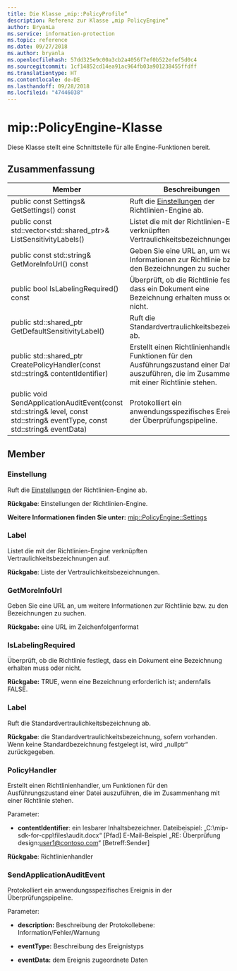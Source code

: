 ```yaml
---
title: Die Klasse „mip::PolicyProfile“
description: Referenz zur Klasse „mip PolicyEngine“
author: BryanLa
ms.service: information-protection
ms.topic: reference
ms.date: 09/27/2018
ms.author: bryanla
ms.openlocfilehash: 57dd325e9c00a3cb2a4056f7ef0b522efef5d0c4
ms.sourcegitcommit: 1cf14852cd14ea91ac964fb03a901238455ffdff
ms.translationtype: HT
ms.contentlocale: de-DE
ms.lasthandoff: 09/28/2018
ms.locfileid: "47446038"
---
```

# <a name="class-mippolicyengine"></a>mip::PolicyEngine-Klasse 
Diese Klasse stellt eine Schnittstelle für alle Engine-Funktionen bereit.
  
## <a name="summary"></a>Zusammenfassung
 Member                        | Beschreibungen                                
--------------------------------|---------------------------------------------
 public const Settings& GetSettings() const  |  Ruft die [Einstellungen](class_mip_policyengine_settings.md) der Richtlinien-Engine ab.
public const std::vector<std::shared_ptr<Label>>& ListSensitivityLabels()  |  Listet die mit der Richtlinien-Engine verknüpften Vertraulichkeitsbezeichnungen auf.
 public const std::string& GetMoreInfoUrl() const  |  Geben Sie eine URL an, um weitere Informationen zur Richtlinie bzw. zu den Bezeichnungen zu suchen.
 public bool IsLabelingRequired() const  |  Überprüft, ob die Richtlinie festlegt, dass ein Dokument eine Bezeichnung erhalten muss oder nicht.
public std::shared_ptr<Label> GetDefaultSensitivityLabel()  |  Ruft die Standardvertraulichkeitsbezeichnung ab.
public std::shared_ptr<PolicyHandler> CreatePolicyHandler(const std::string& contentIdentifier)  |  Erstellt einen Richtlinienhandler, um Funktionen für den Ausführungszustand einer Datei auszuführen, die im Zusammenhang mit einer Richtlinie stehen.
 public void SendApplicationAuditEvent(const std::string& level, const std::string& eventType, const std::string& eventData)  |  Protokolliert ein anwendungsspezifisches Ereignis in der Überprüfungspipeline.
  
## <a name="members"></a>Member
  
### <a name="settings"></a>Einstellung
Ruft die [Einstellungen](class_mip_policyengine_settings.md) der Richtlinien-Engine ab.

  
**Rückgabe**: Einstellungen der Richtlinien-Engine. 
  
**Weitere Informationen finden Sie unter:** [mip::PolicyEngine::Settings](class_mip_policyengine_settings.md)
  
### <a name="label"></a>Label
Listet die mit der Richtlinien-Engine verknüpften Vertraulichkeitsbezeichnungen auf.

  
**Rückgabe**: Liste der Vertraulichkeitsbezeichnungen.
  
### <a name="getmoreinfourl"></a>GetMoreInfoUrl
Geben Sie eine URL an, um weitere Informationen zur Richtlinie bzw. zu den Bezeichnungen zu suchen.

  
**Rückgabe:** eine URL im Zeichenfolgenformat
  
### <a name="islabelingrequired"></a>IsLabelingRequired
Überprüft, ob die Richtlinie festlegt, dass ein Dokument eine Bezeichnung erhalten muss oder nicht.

  
**Rückgabe:** TRUE, wenn eine Bezeichnung erforderlich ist; andernfalls FALSE.
  
### <a name="label"></a>Label
Ruft die Standardvertraulichkeitsbezeichnung ab.

  
**Rückgabe**: die Standardvertraulichkeitsbezeichnung, sofern vorhanden. Wenn keine Standardbezeichnung festgelegt ist, wird „nullptr“ zurückgegeben.
  
### <a name="policyhandler"></a>PolicyHandler
Erstellt einen Richtlinienhandler, um Funktionen für den Ausführungszustand einer Datei auszuführen, die im Zusammenhang mit einer Richtlinie stehen.

Parameter:  
* **contentIdentifier**: ein lesbarer Inhaltsbezeichner. Dateibeispiel: „C:\mip-sdk-for-cpp\files\audit.docx“ [Pfad] E-Mail-Beispiel „RE: Überprüfung design:user1@contoso.com“ [Betreff:Sender]



  
**Rückgabe**: Richtlinienhandler
  
### <a name="sendapplicationauditevent"></a>SendApplicationAuditEvent
Protokolliert ein anwendungsspezifisches Ereignis in der Überprüfungspipeline.

Parameter:  
* **description:** Beschreibung der Protokollebene: Information/Fehler/Warnung 


* **eventType:** Beschreibung des Ereignistyps 


* **eventData:** dem Ereignis zugeordnete Daten

